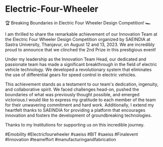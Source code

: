 # Electric-Four-Wheeler

🏆 Breaking Boundaries in Electric Four Wheeler Design Competition! 🏎

I am thrilled to share the remarkable achievement of our Innovation Team at the Electric Four Wheeler Design Competition organized by SAEINDIA at Sastra University, Thanjavur, on August 12 and 13, 2023. We are incredibly proud to announce that we clinched the 2nd Prize in this prestigious event!

Under my leadership as the Innovation Team Head, our dedicated and passionate team has made a significant breakthrough in the field of electric vehicle technology. We developed a revolutionary system that eliminates the use of differential gears for speed control in electric vehicles.

This achievement stands as a testament to our team's dedication, ingenuity, and collaborative spirit. We faced challenges head-on, pushed the boundaries of what was previously thought possible, and emerged victorious.I would like to express my gratitude to each member of the team for their unwavering commitment and hard work. Additionally, I extend my heartfelt thanks to SAEINDIA for providing a platform that encourages innovation and fosters the development of groundbreaking technologies.


Thanks to my Institutions for supporting us on this incredible journey.

#Emobility #Electricfourwheeler #saeiss #BIT #saeiss #Finalevent #Innovation #teameffort #manufacturingandfabrication
